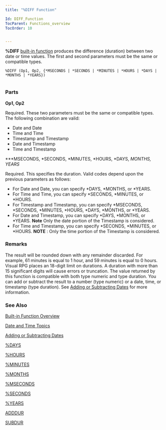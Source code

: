 ```yaml
---
title: "%DIFF Function"

Id: DIFF_Function
TocParent: Functions_overview
TocOrder: 10


---
```


<span style="FONT-WEIGHT: bold">%DIFF</span> [built-in function](Functions_overview.html) produces the difference (duration) between two date or time values. The first and second parameters must be the same or compatible types. 

```
%DIFF (Op1, Op2, {*MSECONDS | *SECONDS | *MINUTES | *HOURS | *DAYS | *MONTHS | *YEARS}) 
        
```

### Parts

**Op1, Op2** 

Required. These two parameters must be the same or compatible types. The following combination are valid: 

- Date and Date
- Time and Time
- Timestamp and Timestamp
- Date and Timestamp
- Time and Timestamp


***MSECONDS, *SECONDS, *MINUTES, *HOURS, *DAYS, *MONTHS, *YEARS** 

Required. This specifies the duration. Valid codes depend upon the previous parameters as follows: 

- For Date and Date, you can specify *DAYS,
                        *MONTHS, or *YEARS.
- For Time and Time, you can specify *SECONDS, *MINUTES,
                        or *HOURS.
- For Timestamp and Timestamp, you can
                        specify *MSECONDS, *SECONDS, *MINUTES, *HOURS, *DAYS, *MONTHS,
                        or *YEARS.
- For Date and Timestamp, you can specify *DAYS, *MONTHS, or
                        *YEARS. **Note** 
                        Only the date portion of the Timestamp is considered.
- For Time and Timestamp,  you can specify *SECONDS, *MINUTES, or
                        *HOURS. **NOTE** : Only the time portion of the Timestamp is
                        considered.


### Remarks
The result will be rounded down with any remainder discarded. For example, 61 minutes is equal to 1 hour, and 59 minutes is equal to 0 hours. Visual RPG places an 18-digit limit on durations. A duration with more than 15 significant digits will cause errors or truncation. The value returned by this function is compatible with both type numeric and type duration. You can add or subtract the result to a number (type numeric) or a date, time, or timestamp (type duration). See [Adding or Subtracting Dates](Adding_or_Subtracting_Dates.html) for more information. 

### See Also
[Built-in Function Overview](Functions_overview.html)

[Date and Time Topics](ecrLrfDateandTimeMain.html)

[Adding or Subtracting Dates](Adding_or_Subtracting_Dates.html)

[%DAYS](DAYS_Function.html)

[%HOURS](HOURS_Function.html)

[%MINUTES](MINUTES_Function.html)

[%MONTHS](MONTHS_Function.html)

[%MSECONDS](MSECONDS_Function.html)

[%SECONDS](SECONDS_Function.html)

[%YEARS](YEARS_Function.html)

[ADDDUR](ADDDUR.html)

[SUBDUR](SUBDUR.html) 
